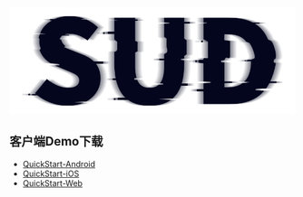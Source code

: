 #

![SUD](../../Resource/logo.png)

## 客户端Demo下载

- [QuickStart-Android](https://github.com/SudTechnology/hello-sud-plus-android/tree/master/project/QuickStart)
- [QuickStart-iOS](https://github.com/SudTechnology/hello-sud-plus-ios/tree/master/project/QuickStart)
- [QuickStart-Web](https://github.com/SudTechnology/hello-sud-plus-h5/tree/master/QuickStart/react)
